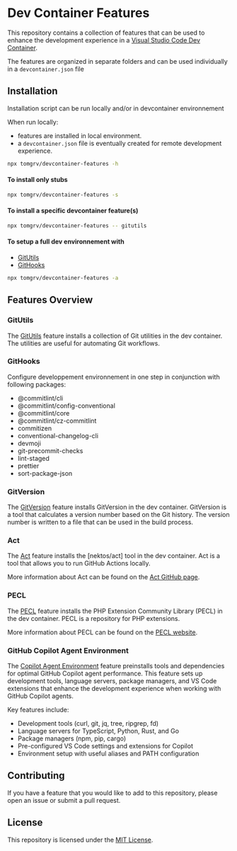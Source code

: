 <!-- @format -->

# Dev Container Features

This repository contains a collection of features that can be used to enhance the development experience in a [Visual Studio Code Dev Container](https://code.visualstudio.com/docs/remote/containers).

The features are organized in separate folders and can be used individually in a `devcontainer.json` file


## Installation

Installation script can be run locally and/or in devcontainer environnement

When run locally:
- features are installed in local environment.
- a `devcontainer.json` file is eventually created for remote development experience.

```sh
npx tomgrv/devcontainer-features -h
```

#### To install only stubs

```sh
npx tomgrv/devcontainer-features -s
```

#### To install a specific devcontainer feature(s) 

```sh
npx tomgrv/devcontainer-features -- gitutils
```

#### To setup a full dev environnement with 

- [GitUtils](./src/gitutils/)
- [GitHooks](./src/githooks/)

```sh
npx tomgrv/devcontainer-features -a
```

## Features Overview

### GitUtils

The [GitUtils](./src/gitutils/) feature installs a collection of Git utilities in the dev container. The utilities are useful for automating Git workflows.

### GitHooks

Configure developpement environnement in one step in conjunction with following packages:

-   @commitlint/cli
-   @commitlint/config-conventional
-   @commitlint/core
-   @commitlint/cz-commitlint
-   commitizen
-   conventional-changelog-cli
-   devmoji
-   git-precommit-checks
-   lint-staged
-   prettier
-   sort-package-json

### GitVersion

The [GitVersion](./src/gitversion/) feature installs GitVersion in the dev container. GitVersion is a tool that calculates a version number based on the Git history. The version number is written to a file that can be used in the build process.

### Act

The [Act](./src/act/) feature installs the [nektos/act] tool in the dev container. Act is a tool that allows you to run GitHub Actions locally.

More information about Act can be found on the [Act GitHub page](https://github.com/nektos/act).

### PECL

The [PECL](./src/pecl/) feature installs the PHP Extension Community Library (PECL) in the dev container. PECL is a repository for PHP extensions.

More information about PECL can be found on the [PECL website](https://pecl.php.net/).

### GitHub Copilot Agent Environment

The [Copilot Agent Environment](./src/copilot-agent-env/) feature preinstalls tools and dependencies for optimal GitHub Copilot agent performance. This feature sets up development tools, language servers, package managers, and VS Code extensions that enhance the development experience when working with GitHub Copilot agents.

Key features include:
- Development tools (curl, git, jq, tree, ripgrep, fd)
- Language servers for TypeScript, Python, Rust, and Go
- Package managers (npm, pip, cargo)
- Pre-configured VS Code settings and extensions for Copilot
- Environment setup with useful aliases and PATH configuration

## Contributing

If you have a feature that you would like to add to this repository, please open an issue or submit a pull request.

## License

This repository is licensed under the [MIT License](./LICENSE).
